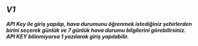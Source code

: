 ## **_V1_**

**_API Key ile giriş yapılıp, hava durumunu öğrenmek istediğiniz şehirlerden birini seçerek günlük ve 7 günlük hava durumu bilgilerini görebilirsiniz._**
**_API KEY bilinmiyorsa 1 yazılarak giriş yapılabilir._**